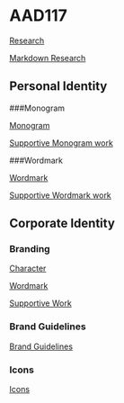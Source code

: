# AAD117

[Research](http://ingahampton.github.io/AAD117-branding/AAD117-Research.html)

[Markdown Research](https://github.com/IngaHampton/AAD117-branding/blob/gh-pages/Uncommon-Knowledge.md)

## Personal Identity

###Monogram

[Monogram](https://www.flickr.com/photos/128425558@N08/16545416428/in/photostream/)

[Supportive Monogram work](https://www.flickr.com/photos/128425558@N08/sets/72157651166156802/)

###Wordmark

[Wordmark](https://www.flickr.com/photos/128425558@N08/16545569300/)

[Supportive Wordmark work](https://www.flickr.com/photos/128425558@N08/sets/72157648855334493/)

## Corporate Identity

### Branding

[Character](https://www.flickr.com/photos/128425558@N08/17357500559/in/dateposted-public/)

[Wordmark](https://www.flickr.com/photos/128425558@N08/17517731486/in/dateposted-public/)

[Supportive Work](https://www.flickr.com/photos/128425558@N08/sets/72157651445448951/)

### Brand Guidelines

[Brand Guidelines](http://ingahampton.github.io/AAD117-branding/corporate-brand-guidlines.html)

### Icons

[Icons](https://www.flickr.com/photos/128425558@N08/16808608257/)
